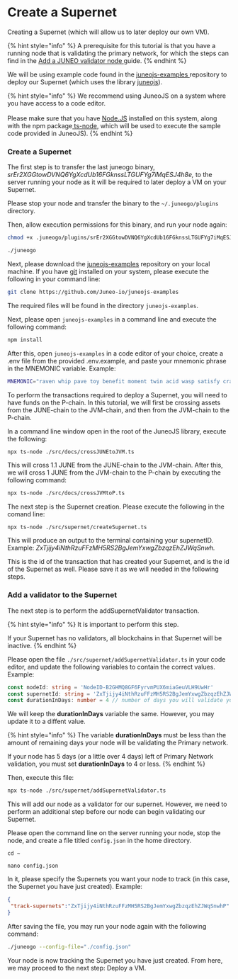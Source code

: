 # Create a Supernet

Creating a Supernet (which will allow us to later deploy our own VM).

{% hint style="info" %}
A prerequisite for this tutorial is that you have a running node that is validating the primary network, for which the steps can find in the [Add a JUNEO validator node ](../validate/add-a-validator.md)guide.
{% endhint %}

We will be using example code found in the [juneojs-examples ](https://github.com/Juneo-io/juneojs-examples)repository to deploy our Supernet (which uses the library [juneojs](https://www.npmjs.com/package/juneojs)).

{% hint style="info" %}
We recommend using JuneoJS on a system where you have access to a code editor.\
\
Please make sure that you have [Node.JS](https://nodejs.org/en) installed on this system, along with the npm package[ ts-node](https://www.npmjs.com/package/ts-node), which will be used to execute the sample code provided in JuneoJS).
{% endhint %}

### Create a Supernet

The first step is to transfer the last juneogo binary, _srEr2XGGtowDVNQ6YgXcdUb16FGknssLTGUFYg7iMqESJ4h8e,_ to the server running your node as it will be required to later deploy a VM on your Supernet.

Please stop your node and transfer the binary to the `~/.juneogo/plugins` directory.&#x20;

Then, allow execution permissions for this binary, and run your node again:

```bash
chmod +x .juneogo/plugins/srEr2XGGtowDVNQ6YgXcdUb16FGknssLTGUFYg7iMqESJ4h8e

./juneogo
```

Next, please download the [juneojs-examples](https://github.com/Juneo-io/juneojs-examples) repository on your local machine. If you have [git](https://git-scm.com/) installed on your system, please execute the following in your command line:

```bash
git clone https://github.com/Juneo-io/juneojs-examples
```

The required files will be found in the directory `juneojs-examples`.

Next, please open `juneojs-examples` in a command line and execute the following command:

```bash
npm install
```

After this, open `juneojs-examples` in a code editor of your choice, create a .env file from the provided .env.example, and paste your mnemonic phrase in the MNEMONIC variable. Example:

```sh
MNEMONIC="raven whip pave toy benefit moment twin acid wasp satisfy crash april"
```

To perform the transactions required to deploy a Supernet, you will need to have funds on the P-chain.  In this tutorial, we will first be crossing assets from the JUNE-chain to the JVM-chain, and then from  the JVM-chain to the P-chain.

In a command line window open in the root of the JuneoJS library, execute the following:

```bash
npx ts-node ./src/docs/crossJUNEtoJVM.ts
```

This will cross 1.1 JUNE from the JUNE-chain to the JVM-chain. After this, we will cross 1 JUNE from the JVM-chain to the P-chain by executing the following command:

```bash
npx ts-node ./src/docs/crossJVMtoP.ts
```

The next step is the Supernet creation. Please execute the following in the comand line:

```
npx ts-node ./src/supernet/createSupernet.ts
```

This will produce an output to the terminal containing your supernetID. Example: _ZxTjijy4iNthRzuFFzMH5RS2BgJemYxwgZbzqzEhZJWqSnwh._&#x20;

This is the id of the transaction that has created your Supernet, and is the id of the Supernet as well. Please save it as we will needed in the following steps.

### Add a validator to the Supernet

The next step is to perform the addSupernetValidator transaction.&#x20;

{% hint style="info" %}
It is important to perform this step.

If your Supernet has no validators, all blockchains in that Supernet will be inactive.
{% endhint %}

Please open the file `./src/supernet/addSupernetValidator.ts` in your code editor, and update the following variables to contain the correct values. Example:

```typescript
const nodeId: string = 'NodeID-B2GHMQ8GF6FyrvmPUX6miaGeuVLH9UwHr'
const supernetId: string = 'ZxTjijy4iNthRzuFFzMH5RS2BgJemYxwgZbzqzEhZJWqSnwhP'
const durationInDays: number = 4 // number of days you will validate your Supernet
```

We will keep the **durationInDays** variable the same. However, you may update it to a diffent value.&#x20;

{% hint style="info" %}
The variable **durationInDays** must be less than the amount of remaining days your node will be validating the Primary network.

If your node has 5 days (or a little over 4 days) left of Primary Network validation, you must set **durationInDays** to 4 or less.
{% endhint %}

Then, execute this file:

```sh
npx ts-node ./src/supernet/addSupernetValidator.ts
```

This will add our node as a validator for our supernet. However, we need to perform an additional step before our node can begin validating our Supernet.&#x20;

Please open the command line on the server running your node, stop the node, and create a file titled `config.json` in the home directory.&#x20;



```
cd ~

nano config.json
```

In it, please specify the Supernets you want your node to track (in this case, the Supernet you have just created). Example:

```json
{
 "track-supernets":"ZxTjijy4iNthRzuFFzMH5RS2BgJemYxwgZbzqzEhZJWqSnwhP"
}
```

After saving the file, you may run your node again with the following command:

```bash
./juneogo --config-file="./config.json"
```

Your node is now tracking the Supernet you have just created. From here, we may proceed to the next step: Deploy a VM.
